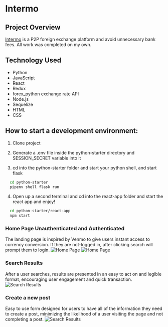 # Intermo

## Project Overview
<a href='https://intermo.herokuapp.com/' target='_blank'> Intermo</a> is a P2P foreign exchange platform and avoid unnecessary bank fees.  All work was completed on my own.

## Technology Used

* Python
* JavaScript
* React
* Redux
* forex_python exchange rate API
* Node.js
* Sequelize
* HTML
* CSS

## How to start a development environment:

1. Clone project

2. Generate a .env file inside the python-starter directory and SESSION_SECRET variable into it

3. cd into the python-starter folder and start your python shell, and start flask

```bash
  cd python-starter
  pipenv shell flask run
```

4. Open up a second terminal and cd into the react-app folder and start the react app and enjoy!

```bash
  cd python-starter/react-app
  npm start

```

### Home Page Unauthenticated and Authenticated
The landing page is inspired by Venmo to give users instant access to currency conversion. If they are not-logged in, after clicking search will prompt them to login.
![Home Page](https://i.imgur.com/Zf58bAD.png "Home Page Logged In")
![Home Page](https://i.imgur.com/Q1ylVcK.png "Home Page Not Logged In")

### Search Results
After a user searches, results are presented in an easy to act on and legible format, encouraging user engagement and quick transaction.
![Search Results](https://i.imgur.com/XiHt9MU.png "Search Results")

### Create a new post
Easy to use form designed for users to have all of the information they need to create a post, minimizing the likelihood of a user visiting the page and not completing a post.
![Search Results](https://i.imgur.com/kMG6rR2.png "Search Results")
